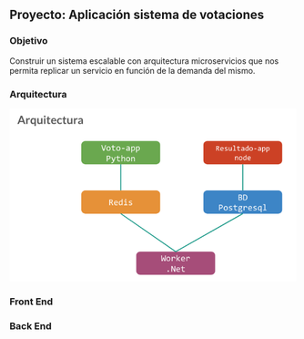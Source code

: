 ## Proyecto: Aplicación sistema de votaciones

### Objetivo
Construir un sistema escalable con arquitectura microservicios que nos permita replicar un servicio en función de la demanda del mismo.

### Arquitectura
![arquitectura](img/Arquitectura.png)
### Front End

### Back End
